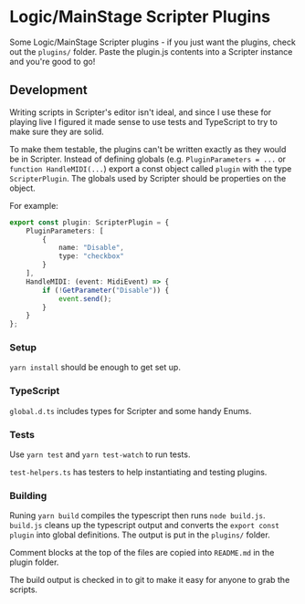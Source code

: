 # Logic/MainStage Scripter Plugins

Some Logic/MainStage Scripter plugins - if you just want the plugins, check out
the `plugins/` folder. Paste the plugin.js contents into a Scripter instance and
you're good to go!

## Development

Writing scripts in Scripter's editor isn't ideal, and since I use these for playing
live I figured it made sense to use tests and TypeScript to try to make sure they
are solid.

To make them testable, the plugins can't be written exactly as they would be in
Scripter. Instead of defining globals (e.g. `PluginParameters = ...` or
`function HandleMIDI(...`) export a const object called `plugin` with the type
`ScripterPlugin`. The globals used by Scripter should be properties on the object.

For example:

```typescript
export const plugin: ScripterPlugin = {
    PluginParameters: [
        {
            name: "Disable",
            type: "checkbox"
        }
    ],
    HandleMIDI: (event: MidiEvent) => {
        if (!GetParameter("Disable")) {
            event.send();
        }
    }
};
```

### Setup

`yarn install` should be enough to get set up.

### TypeScript

`global.d.ts` includes types for Scripter and some handy Enums.

### Tests

Use `yarn test` and `yarn test-watch` to run tests.

`test-helpers.ts` has testers to help instantiating and testing plugins.

### Building

Runing `yarn build` compiles the typescript then runs `node build.js`. `build.js`
cleans up the typescript output and converts the `export const plugin` into global
definitions. The output is put in the `plugins/` folder.

Comment blocks at the top of the files are copied into `README.md` in the plugin folder.

The build output is checked in to git to make it easy for anyone to grab the scripts.
